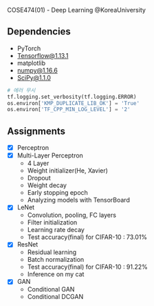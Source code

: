 COSE474(01) - Deep Learning @KoreaUniversity

## Dependencies

- PyTorch
- Tensorflow@1.13.1
- matplotlib
- numpy@1.16.6
- SciPy@1.1.0

```python
# 에러 무시
tf.logging.set_verbosity(tf.logging.ERROR)
os.environ['KMP_DUPLICATE_LIB_OK'] = 'True'
os.environ['TF_CPP_MIN_LOG_LEVEL'] = '2'
```

## Assignments

- [x] Perceptron
- [x] Multi-Layer Perceptron
  - 4 Layer
  - Weight initializer(He, Xavier)
  - Dropout
  - Weight decay
  - Early stopping epoch
  - Analyzing models with TensorBoard
- [x] LeNet
  - Convolution, pooling, FC layers
  - Filter initialization
  - Learning rate decay
  - Test accuracy(final) for CIFAR-10 : 73.01%
- [x] ResNet
  - Residual learning
  - Batch normalization
  - Test accuracy(final) for CIFAR-10 : 91.22%
  - Inference on my cat
- [x] GAN
  - Conditional GAN
  - Conditional DCGAN
